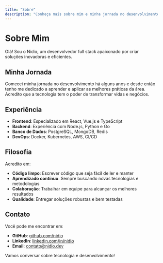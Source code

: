 ```yaml
---
title: "Sobre"
description: "Conheça mais sobre mim e minha jornada no desenvolvimento"
---
```


# Sobre Mim

Olá! Sou o Nidio, um desenvolvedor full stack apaixonado por criar soluções inovadoras e eficientes.

## Minha Jornada

Comecei minha jornada no desenvolvimento há alguns anos e desde então tenho me dedicado a aprender e aplicar as melhores práticas da área. Acredito que a tecnologia tem o poder de transformar vidas e negócios.

## Experiência

- **Frontend**: Especializado em React, Vue.js e TypeScript
- **Backend**: Experiência com Node.js, Python e Go
- **Banco de Dados**: PostgreSQL, MongoDB, Redis
- **DevOps**: Docker, Kubernetes, AWS, CI/CD

## Filosofia

Acredito em:
- **Código limpo**: Escrever código que seja fácil de ler e manter
- **Aprendizado contínuo**: Sempre buscando novas tecnologias e metodologias
- **Colaboração**: Trabalhar em equipe para alcançar os melhores resultados
- **Qualidade**: Entregar soluções robustas e bem testadas

## Contato

Você pode me encontrar em:
- **GitHub**: [github.com/nidio](https://github.com/nidio)
- **LinkedIn**: [linkedin.com/in/nidio](https://linkedin.com/in/nidio)
- **Email**: [contato@nidio.dev](mailto:contato@nidio.dev)

Vamos conversar sobre tecnologia e desenvolvimento!